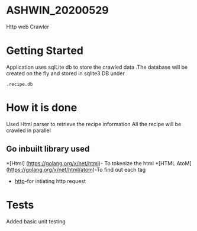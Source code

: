 # ASHWIN_20200529
Http web Crawler 
# Getting Started
 Application uses sqlLite db to store the crawled data .The database will be created on the fly
and stored in sqlite3 DB under
```
.recipe.db

```
# How it is done 
 Used Html parser to retrieve the recipe information
 All the recipe will be crawled in parallel 
 
## Go inbuilt library used 

 *[Html] (https://golang.org/x/net/html)- To tokenize the html
 *[HTML AtoM] (https://golang.org/x/net/html/atom)-To find out each tag
 * [http](https://golang.org/pkg/net/http/)-for intiating http request 
 
 # Tests
  Added basic unit testing
